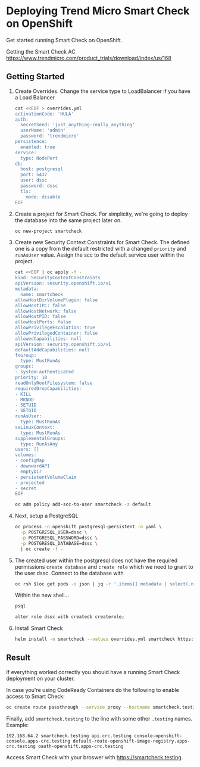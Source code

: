 # Deploying Trend Micro Smart Check on OpenShift

Get started running Smart Check on OpenShift.

Getting the Smart Check AC https://www.trendmicro.com/product_trials/download/index/us/168

## Getting Started

1. Create Overrides. Change the service type to LoadBalancer if you have a Load Balancer

    ```sh
    cat <<EOF > overrides.yml
    activationCode: 'HULA'
    auth:
      secretSeed: 'just_anything-really_anything'
      userName: 'admin'
      password: 'trendmicro'
    persistence:
      enabled: true
    service:
      type: NodePort
    db:
      host: postgresql
      port: 5432
      user: dssc
      password: dssc
      tls:
        mode: disable
    EOF
    ```

2. Create a project for Smart Check. For simplicity, we're going to deploy the database into the same project later on.

    ```sh
    oc new-project smartcheck
    ```

3. Create new Security Context Constraints for Smart Check. The defined one is a copy from the default restricted with a changed `priority` and `runAsUser` value. Assign the scc to the default service user within the project.

    ```sh
    cat <<EOF | oc apply -f -
    kind: SecurityContextConstraints
    apiVersion: security.openshift.io/v1
    metadata:
      name: smartcheck
    allowHostDirVolumePlugin: false
    allowHostIPC: false
    allowHostNetwork: false
    allowHostPID: false
    allowHostPorts: false
    allowPrivilegeEscalation: true
    allowPrivilegedContainer: false
    allowedCapabilities: null
    apiVersion: security.openshift.io/v1
    defaultAddCapabilities: null
    fsGroup:
      type: MustRunAs
    groups:
    - system:authenticated
    priority: 10
    readOnlyRootFilesystem: false
    requiredDropCapabilities:
    - KILL
    - MKNOD
    - SETUID
    - SETGID
    runAsUser:
      type: MustRunAs
    seLinuxContext:
      type: MustRunAs
    supplementalGroups:
      type: RunAsAny
    users: []
    volumes:
    - configMap
    - downwardAPI
    - emptyDir
    - persistentVolumeClaim
    - projected
    - secret
    EOF

    oc adm policy add-scc-to-user smartcheck -z default
    ```

4. Next, setup a PostgreSQL

    ```sh
    oc process -n openshift postgresql-persistent -o yaml \
      -p POSTGRESQL_USER=dssc \
      -p POSTGRESQL_PASSWORD=dssc \
      -p POSTGRESQL_DATABASE=dssc \
      | oc create -f -
    ```

5. The created user within the postgresql does not have the required permissions `create database` and `create role` which we need to grant to the user dssc. Connect to the database with

    ```sh
    oc rsh $(oc get pods -o json | jq -r '.items[].metadata | select(.name | startswith("postgres")) | .name' | grep -v deploy)
    ```

    Within the new shell...

    ```sh
    psql
    ```

    ```sh
    alter role dssc with createdb createrole;
    ```

6. Install Smart Check

    ```sh
    helm install -n smartcheck --values overrides.yml smartcheck https://github.com/deep-security/smartcheck-helm/archive/master.tar.gz
    ```

## Result

If everything worked correctly you should have a running Smart Check deployment on your cluster.

In case you're using CodeReady Containers do the following to enable access to Smart Check:

```sh
oc create route passthrough --service proxy --hostname smartcheck.testing
```

Finally, add `smartcheck.testing` to the line with some other `.testing` names. Example:

```
192.168.64.2 smartcheck.testing api.crc.testing console-openshift-console.apps-crc.testing default-route-openshift-image-registry.apps-crc.testing oauth-openshift.apps-crc.testing
```

Access Smart Check with your broswer with <https://smartcheck.testing>.
